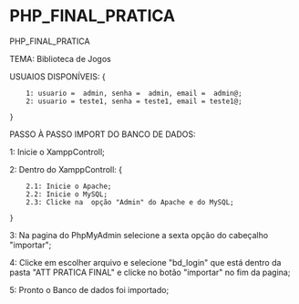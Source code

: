 # PHP_FINAL_PRATICA
PHP_FINAL_PRATICA

TEMA: Biblioteca de Jogos

USUAIOS DISPONÍVEIS: {

        1: usuario =  admin, senha =  admin, email =  admin@;
        2: usuario = teste1, senha = teste1, email = teste1@;

    }

PASSO À PASSO IMPORT DO BANCO DE DADOS:

1: Inicie o XamppControll;

2: Dentro do XamppControll: {

        2.1: Inicie o Apache;
        2.2: Inicie o MySQL;
        2.3: Clicke na  opção "Admin" do Apache e do MySQL;
        
    }

3: Na pagina do PhpMyAdmin selecione 
   a sexta opção do cabeçalho "importar";

4: Clicke em escolher arquivo e selecione "bd_login"
    que está dentro da pasta "ATT PRATICA FINAL" e
    clicke no botão "importar" no fim da pagina;

5: Pronto o Banco de dados foi importado;
